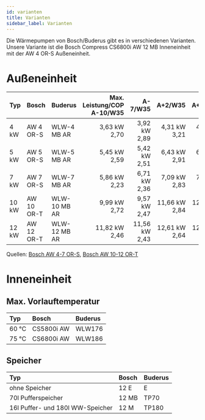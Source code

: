 ```yaml
---
id: varianten
title: Varianten
sidebar_label: Varianten
---
```


Die Wärmepumpen von Bosch/Buderus gibt es in verschiedenen Varianten.
Unsere Variante ist die Bosch Compress CS6800i AW 12 MB Inneneinheit mit der AW 4 OR-S Außeneinheit.

# Außeneinheit

| Typ   | Bosch      | Buderus      | Max. Leistung/COP<br />A-10/W35 |              A-7/W35 |              A+2/W35 |              A+7/W35 |
| :---- | :--------- | :----------- | ------------------------------: | -------------------: | -------------------: | -------------------: |
| 4 kW  | AW 4 OR-S  | WLW-4 MB AR  |             3,63 kW <br /> 2,70 |  3,92 kW <br /> 2,89 |  4,31 kW <br /> 3,21 |  4,99 kW <br /> 3,59 |
| 5 kW  | AW 5 OR-S  | WLW-5 MB AR  |             5,45 kW <br /> 2,59 |  5,42 kW <br /> 2,51 |  6,43 kW <br /> 2,91 |  6,80 kW <br /> 3,16 |
| 7 kW  | AW 7 OR-S  | WLW-7 MB AR  |             5,86 kW <br /> 2,23 |  6,71 kW <br /> 2,36 |  7,09 kW <br /> 2,83 |  7,97 kW <br /> 3,07 |
| 10 kW | AW 10 OR-T | WLW-10 MB AR |             9,99 kW <br /> 2,72 |  9,57 kW <br /> 2,47 | 11,66 kW <br /> 2,84 | 12,67 kW <br /> 3,00 |
| 12 kW | AW 12 OR-T | WLW-12 MB AR |            11,82 kW <br /> 2,46 | 11,56 kW <br /> 2,43 | 12,61 kW <br /> 2,64 | 12,90 kW <br /> 2,71 |

Quellen: [Bosch AW 4-7 OR-S](https://junkers-de-de-b.boschtt-documents.com/download/file/file/6721840669.pdf), [Bosch AW 10-12 OR-T](https://junkers-de-de-b.boschtt-documents.com/download/file/file/6721842854.pdf)

# Inneneinheit

## Max. Vorlauftemperatur

| Typ   | Bosch      | Buderus |
| :---- | :--------- | :------ |
| 60 °C | CS5800i AW | WLW176  |
| 75 °C | CS6800i AW | WLW186  |

## Speicher

| Typ                              | Bosch | Buderus |
| :------------------------------- | :---- | :------ |
| ohne Speicher                    | 12 E  | E       |
| 70l Pufferspeicher               | 12 MB | TP70    |
| 16l Puffer- und 180l WW-Speicher | 12 M  | TP180   |
